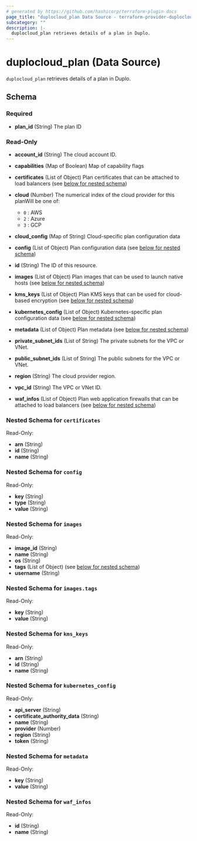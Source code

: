 ```yaml
---
# generated by https://github.com/hashicorp/terraform-plugin-docs
page_title: "duplocloud_plan Data Source - terraform-provider-duplocloud"
subcategory: ""
description: |-
  duplocloud_plan retrieves details of a plan in Duplo.
---
```


# duplocloud_plan (Data Source)

`duplocloud_plan` retrieves details of a plan in Duplo.



<!-- schema generated by tfplugindocs -->
## Schema

### Required

- **plan_id** (String) The plan ID

### Read-Only

- **account_id** (String) The cloud account ID.
- **capabilities** (Map of Boolean) Map of capability flags
- **certificates** (List of Object) Plan certificates that can be attached to load balancers (see [below for nested schema](#nestedatt--certificates))
- **cloud** (Number) The numerical index of the cloud provider for this planWill be one of:

   - `0` : AWS
   - `2` : Azure
   - `3` : GCP
- **cloud_config** (Map of String) Cloud-specific plan configuration data
- **config** (List of Object) Plan configuration data (see [below for nested schema](#nestedatt--config))
- **id** (String) The ID of this resource.
- **images** (List of Object) Plan images that can be used to launch native hosts (see [below for nested schema](#nestedatt--images))
- **kms_keys** (List of Object) Plan KMS keys that can be used for cloud-based encryption (see [below for nested schema](#nestedatt--kms_keys))
- **kubernetes_config** (List of Object) Kubernetes-specific plan configuration data (see [below for nested schema](#nestedatt--kubernetes_config))
- **metadata** (List of Object) Plan metadata (see [below for nested schema](#nestedatt--metadata))
- **private_subnet_ids** (List of String) The private subnets for the VPC or VNet.
- **public_subnet_ids** (List of String) The public subnets for the VPC or VNet.
- **region** (String) The cloud provider region.
- **vpc_id** (String) The VPC or VNet ID.
- **waf_infos** (List of Object) Plan web application firewalls that can be attached to load balancers (see [below for nested schema](#nestedatt--waf_infos))

<a id="nestedatt--certificates"></a>
### Nested Schema for `certificates`

Read-Only:

- **arn** (String)
- **id** (String)
- **name** (String)


<a id="nestedatt--config"></a>
### Nested Schema for `config`

Read-Only:

- **key** (String)
- **type** (String)
- **value** (String)


<a id="nestedatt--images"></a>
### Nested Schema for `images`

Read-Only:

- **image_id** (String)
- **name** (String)
- **os** (String)
- **tags** (List of Object) (see [below for nested schema](#nestedobjatt--images--tags))
- **username** (String)

<a id="nestedobjatt--images--tags"></a>
### Nested Schema for `images.tags`

Read-Only:

- **key** (String)
- **value** (String)



<a id="nestedatt--kms_keys"></a>
### Nested Schema for `kms_keys`

Read-Only:

- **arn** (String)
- **id** (String)
- **name** (String)


<a id="nestedatt--kubernetes_config"></a>
### Nested Schema for `kubernetes_config`

Read-Only:

- **api_server** (String)
- **certificate_authority_data** (String)
- **name** (String)
- **provider** (Number)
- **region** (String)
- **token** (String)


<a id="nestedatt--metadata"></a>
### Nested Schema for `metadata`

Read-Only:

- **key** (String)
- **value** (String)


<a id="nestedatt--waf_infos"></a>
### Nested Schema for `waf_infos`

Read-Only:

- **id** (String)
- **name** (String)


